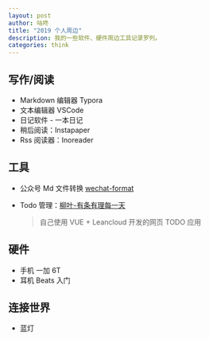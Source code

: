 ```yaml
---
layout: post
author: 咕咚
title: "2019 个人周边"
description: 我的一些软件、硬件周边工具记录罗列。
categories: think 
---
```


## 写作/阅读
* Markdown 编辑器 Typora
* 文本编辑器 VSCode
* 日记软件 - 一本日记
* 稍后阅读：Instapaper
* Rss 阅读器：Inoreader 

## 工具
* 公众号 Md 文件转换 [wechat-format](https://github.com/maoruibin/wechat-format)

* Todo 管理：[柳叶\-有条有理每一天](https://gudong.site/list/#/)

  > 自己使用 VUE + Leancloud 开发的网页 TODO 应用


## 硬件
* 手机 一加 6T
* 耳机 Beats 入门

## 连接世界
* 蓝灯